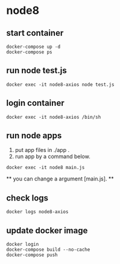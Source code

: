 # node8

## start container
```
docker-compose up -d
docker-compose ps
```

## run node test.js
```
docker exec -it node8-axios node test.js
```

## login container
```
docker exec -it node8-axios /bin/sh
```

## run node apps
1. put app files in ./app .
2. run app by a command below.
```
docker exec -it node8 main.js
```
** you can change a argument [main.js]. **

## check logs
```
docker logs node8-axios
```



## update docker image
```
docker login
docker-compose build --no-cache
docker-compose push
```



